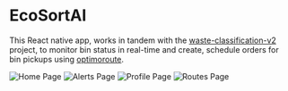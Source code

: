 # EcoSortAI

This React native app, works in tandem with the [waste-classification-v2](https://www.github.com/aadil10i/waste-classification-v2) project, to monitor bin status in real-time and create, schedule orders for bin pickups using [optimoroute](https://www.optimoroute.com).

![Home Page](assets/home.jpg)
![Alerts Page](assets/alerts.png)
![Profile Page](assets/orders.jpg)
![Routes Page](assets/routes.jpg)
